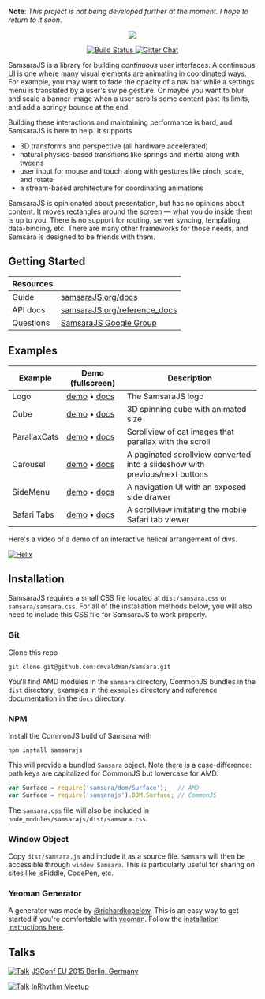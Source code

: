 **Note**: _This project is not being developed further at the moment. I hope to return to it soon._

<p align="center"><img src="http://i.imgur.com/VOiEqxD.png"></p>

<p align="center">
  <a href="https://travis-ci.org/dmvaldman/samsara">
    <img src="https://travis-ci.org/dmvaldman/samsara.svg?branch=master" alt="Build Status">
  </a>
  <a href="https://gitter.im/dmvaldman/samsara">
    <img src="https://badges.gitter.im/dmvaldman/samsara.svg" alt="Gitter Chat">
  </a>
</p>

SamsaraJS is a library for building _continuous_ user interfaces. A continuous UI is one where many
visual elements are animating in coordinated ways. For example, you may want to fade the opacity of a
nav bar while a settings menu is translated by a user's swipe gesture. Or maybe you want to blur and scale 
a banner image when a user scrolls some content past its limits, and add a springy bounce at the end.

Building these interactions and maintaining performance is hard, and SamsaraJS is here to help. It supports

- 3D transforms and perspective (all hardware accelerated)
- natural physics-based transitions like springs and inertia along with tweens
- user input for mouse and touch along with gestures like pinch, scale, and rotate
- a stream-based architecture for coordinating animations

SamsaraJS is opinionated about presentation, but has no opinions about content. It moves rectangles around the
screen — what you do inside them is up to you. There is no support for routing,
server syncing, templating, data-binding, etc. There are many other frameworks for those needs, and Samsara
is designed to be friends with them.

## Getting Started

| Resources      |               |
| -------------- | ------------- |
| Guide          | [samsaraJS.org/docs](http://www.samsaraJS.org/docs/index.html)  |
| API docs       | [samsaraJS.org/reference_docs](http://www.samsaraJS.org/reference_docs/index.html)  |
| Questions      | [SamsaraJS Google Group](https://groups.google.com/forum/#!forum/samsarajs) |

## Examples

| Example  | Demo (fullscreen) | Description |
| -------- | ----------------- | ----------- |
| Logo | [demo](http://samsarajs.org/demos/Logo/index.html) • [docs](http://samsarajs.org/demos/Logo/docs/main.html) | The SamsaraJS logo |
| Cube | [demo](http://samsarajs.org/demos/Cube/index.html) • [docs](http://samsarajs.org/demos/Cube/docs/main.html) | 3D spinning cube with animated size |
| ParallaxCats | [demo](http://samsarajs.org/demos/ParallaxCats/index.html) • [docs](http://samsarajs.org/ParallaxCats/Logo/docs/main.html/index.html) | Scrollview of cat images that parallax with the scroll |
| Carousel | [demo](http://samsarajs.org/demos/Carousel/index.html) • [docs](http://samsarajs.org/demos/Carousel/docs/main.html) | A paginated scrollview converted into a slideshow with previous/next buttons |
| SideMenu | [demo](http://samsarajs.org/demos/SideMenu/index.html) • [docs](http://samsarajs.org/demos/SideMenu/docs/main.html) | A navigation UI with an exposed side drawer |
| Safari Tabs | [demo](http://samsarajs.org/demos/SafariTabs/index.html) • [docs](http://samsarajs.org/demos/SafariTabs/docs/main.html) | A scrollview imitating the mobile Safari tab viewer |

Here's a video of a demo of an interactive helical arrangement of divs.

[![Helix](https://i.imgur.com/e8eFUHL.png)](https://www.youtube.com/watch?v=Y6ubNsMTSjw)

## Installation

SamsaraJS requires a small CSS file located at `dist/samsara.css` or `samsara/samsara.css`. For all of the installation methods
below, you will also need to include this CSS file for SamsaraJS to work properly.

### Git

Clone this repo

```
git clone git@github.com:dmvaldman/samsara.git
```

You'll find AMD modules in the `samsara` directory, CommonJS bundles in the `dist` directory, examples in the
`examples` directory and reference documentation in the `docs` directory.

### NPM

Install the CommonJS build of Samsara with

```
npm install samsarajs
```

This will provide a bundled `Samsara` object. Note there is a case-difference: path keys are
capitalized for CommonJS but lowercase for AMD.

```js
var Surface = require('samsara/dom/Surface');   // AMD
var Surface = require('samsarajs').DOM.Surface; // CommonJS
```

The `samsara.css` file will also be included in `node_modules/samsarajs/dist/samsara.css`.

### Window Object

Copy `dist/samsara.js` and include it as a source file. `Samsara` will then be accessible
through `window.Samsara`. This is particularly useful for sharing on sites like jsFiddle, CodePen, etc.

### Yeoman Generator

A generator was made by [@richardkopelow](https://github.com/richardkopelow). This is an easy way to get started if you're comfortable with [yeoman](http://yeoman.io/). Follow the [installation instructions here](https://github.com/richardkopelow/generator-samsara).

## Talks
[![Talk](http://i.imgur.com/tGbmVk4.png)](https://www.youtube.com/watch?v=biJXpv-6XVY)
[JSConf EU 2015 Berlin, Germany](https://www.youtube.com/watch?v=biJXpv-6XVY)

[![Talk](http://i.imgur.com/O4mr8v7.png)](https://www.youtube.com/watch?v=9bmoo64hhg4)
[InRhythm Meetup](https://www.youtube.com/watch?v=9bmoo64hhg4)
